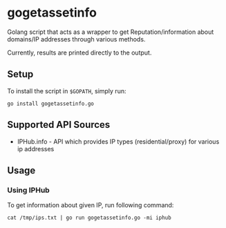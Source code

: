 # gogetassetinfo
Golang script that acts as a wrapper to get Reputation/information about domains/IP addresses through various methods.

Currently, results are printed directly to the output.

## Setup
To install the script in `$GOPATH`, simply run:
```
go install gogetassetinfo.go
```

## Supported API Sources
* IPHub.info - API which provides IP types (residential/proxy) for various ip addresses

## Usage

### Using IPHub
To get information about given IP, run following command: 
```
cat /tmp/ips.txt | go run gogetassetinfo.go -mi iphub
```

